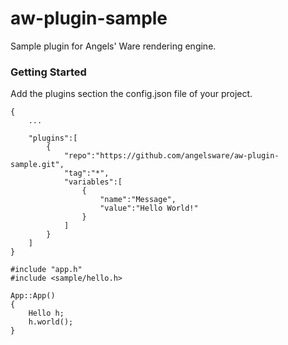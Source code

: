# aw-plugin-sample

Sample plugin for Angels' Ware rendering engine.

### Getting Started

Add the plugins section the config.json file of your project.

```
{
	...

	"plugins":[
		{
			"repo":"https://github.com/angelsware/aw-plugin-sample.git",
			"tag":"*",
			"variables":[
				{
					"name":"Message",
					"value":"Hello World!"
				}
			]
		}
	]
}
```

```
#include "app.h"
#include <sample/hello.h>

App::App()
{
	Hello h;
	h.world();
}

```

